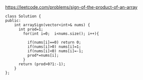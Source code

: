https://leetcode.com/problems/sign-of-the-product-of-an-array
```
class Solution {
public:
    int arraySign(vector<int>& nums) {
      int prod=1;
        for(int i=0;  i<nums.size(); i++){
          
          if(nums[i]==0) return 0;
          if(nums[i]>0) nums[i]=1;
          if(nums[i]<0) nums[i]=-1;
          prod*=nums[i];
        }
      return (prod>0?1:-1);
    }
};
```